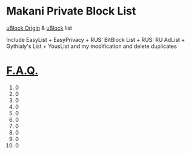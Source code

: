 Makani Private Block List
=========================

[uBlock Origin](http://github.com/gorhill/ublock) & [uBlock](http://ublock.org) list

Include EasyList + EasyPrivacy + RUS: BitBlock List + RUS: RU AdList + Gythialy's List + YousList and my modification and delete duplicates

[F.A.Q.](http://rusingineer.github.io/mpbl)
=============================================
1. 0
2. 0
3. 0
4. 0
5. 0
6. 0
7. 0
8. 0
9. 0
10. 0

